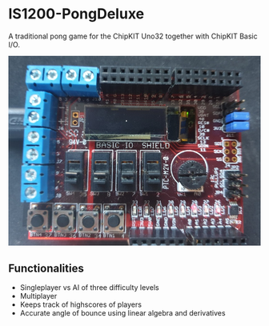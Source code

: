 # IS1200-PongDeluxe
A traditional pong game for the ChipKIT Uno32 together with ChipKIT Basic I/O.

![alt text](https://github.com/EdwinAhl/IS1200-PongDeluxe/blob/main/microcontroller.jpg)

## Functionalities 
- Singleplayer vs AI of three difficulty levels
- Multiplayer 
- Keeps track of highscores of players 
- Accurate angle of bounce using linear algebra and derivatives

